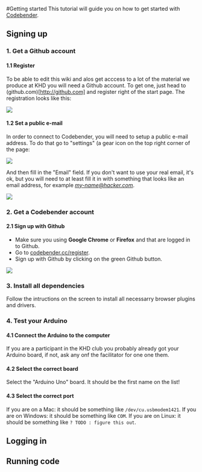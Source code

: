 #Getting started
This tutorial will guide you on how to get started with [Codebender](http://codebender.cc).

## Signing up
### 1. Get a Github account 
#### 1.1 Register
To be able to edit this wiki and alos get acccess to a lot of the material we produce at KHD you will need a Github account. To get one, just head to (github.com)[http://github.com] and register right of the start page. The registration looks like this:

![](https://cloud.githubusercontent.com/assets/122277/4787252/d386671c-5da7-11e4-93c6-161ee34170a3.png)

#### 1.2 Set a public e-mail
In order to connect to Codebender, you will need to setup a public e-mail address. To do that go to "settings" (a gear icon on the top right corner of the page:

![](https://cloud.githubusercontent.com/assets/122277/4787290/ca4f5036-5da8-11e4-8fb6-457255dc13cf.png)

And then fill in the "Email" field. If you don't want to use your real email, it's ok, but you will need to at least fill it in with something that looks like an email address, for example *my-name@hacker.com*.

![](https://cloud.githubusercontent.com/assets/122277/4787456/4979b7f0-5dab-11e4-8ebd-4a25cba8fc30.png)

### 2. Get a Codebender account
#### 2.1 Sign up with Github
* Make sure you using **Google Chrome** or **Firefox**  and that are logged in to Github. 
* Go to [codebender.cc/register](https://codebender.cc/register/).
* Sign up with Github by clicking on the green Github button.

![](https://cloud.githubusercontent.com/assets/122277/4787488/f1af6618-5dab-11e4-93c8-58a2f5db917f.png)

### 3. Install all dependencies
Follow the intructions on the screen to install all necessarry browser plugins and drivers.

### 4. Test your Arduino

#### 4.1 Connect the Arduino to the computer

If you are a participant in the KHD club you probably already got your Arduino board, if not, ask any onf the facilitator for one one them.

#### 4.2 Select the correct board
Select the "Arduino Uno" board. It should be the first name on the list!

#### 4.3 Select the correct port
If you are on a Mac: it should be something like ````/dev/cu.usbmodem1421````.
If you are on Windows: it should be something like ````COM````.
If you are on Linux: it should be something like ````? TODO : figure this out````.

## Logging in

## Running code
